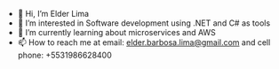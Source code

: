 - 👋 Hi, I’m Elder Lima
- 👀 I’m interested in Software development using .NET and C# as tools
- 🌱 I’m currently learning about microservices and AWS
- 📫 How to reach me at email: elder.barbosa.lima@gmail.com and cell phone: +5531986628400

<!---
ElderGit/ElderGit is a ✨ special ✨ repository because its `README.md` (this file) appears on your GitHub profile.
You can click the Preview link to take a look at your changes.
--->
